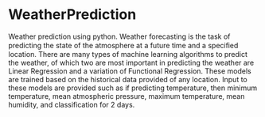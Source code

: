 # WeatherPrediction
Weather prediction using python.
Weather forecasting is the task of predicting the state of the atmosphere at a future time and a speciﬁed location.
There are many types of machine learning algorithms to predict the weather, of which two are most important in predicting the weather are Linear Regression and a variation of Functional Regression. These models are trained based on the historical 
data provided of any location. Input to these models are provided such as if predicting temperature, then minimum
temperature, mean atmospheric pressure, maximum temperature, mean humidity, and classification for 2 days. 

